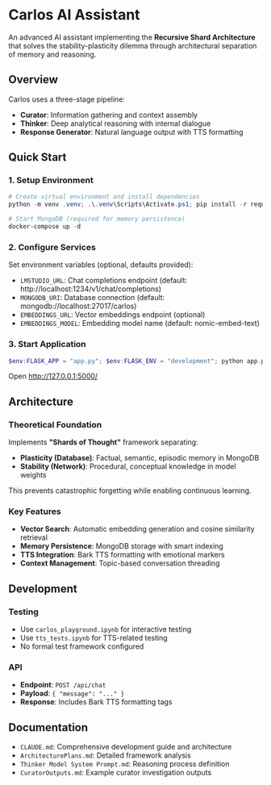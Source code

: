 # Carlos AI Assistant

An advanced AI assistant implementing the **Recursive Shard Architecture** that solves the stability-plasticity dilemma through architectural separation of memory and reasoning.

## Overview

Carlos uses a three-stage pipeline:
- **Curator**: Information gathering and context assembly
- **Thinker**: Deep analytical reasoning with internal dialogue
- **Response Generator**: Natural language output with TTS formatting

## Quick Start

### 1. Setup Environment

```powershell
# Create virtual environment and install dependencies
python -m venv .venv; .\.venv\Scripts\Activate.ps1; pip install -r requirements.txt

# Start MongoDB (required for memory persistence)
docker-compose up -d
```

### 2. Configure Services

Set environment variables (optional, defaults provided):
- `LMSTUDIO_URL`: Chat completions endpoint (default: http://localhost:1234/v1/chat/completions)
- `MONGODB_URI`: Database connection (default: mongodb://localhost:27017/carlos)
- `EMBEDDINGS_URL`: Vector embeddings endpoint (optional)
- `EMBEDDINGS_MODEL`: Embedding model name (default: nomic-embed-text)

### 3. Start Application

```powershell
$env:FLASK_APP = "app.py"; $env:FLASK_ENV = "development"; python app.py
```

Open http://127.0.0.1:5000/

## Architecture

### Theoretical Foundation
Implements **"Shards of Thought"** framework separating:
- **Plasticity (Database)**: Factual, semantic, episodic memory in MongoDB
- **Stability (Network)**: Procedural, conceptual knowledge in model weights

This prevents catastrophic forgetting while enabling continuous learning.

### Key Features
- **Vector Search**: Automatic embedding generation and cosine similarity retrieval
- **Memory Persistence**: MongoDB storage with smart indexing
- **TTS Integration**: Bark TTS formatting with emotional markers
- **Context Management**: Topic-based conversation threading

## Development

### Testing
- Use `carlos_playground.ipynb` for interactive testing
- Use `tts_tests.ipynb` for TTS-related testing
- No formal test framework configured

### API
- **Endpoint**: `POST /api/chat`
- **Payload**: `{ "message": "..." }`
- **Response**: Includes Bark TTS formatting tags

## Documentation

- `CLAUDE.md`: Comprehensive development guide and architecture
- `ArchitecturePlans.md`: Detailed framework analysis
- `Thinker Model System Prompt.md`: Reasoning process definition
- `CuratorOutputs.md`: Example curator investigation outputs
